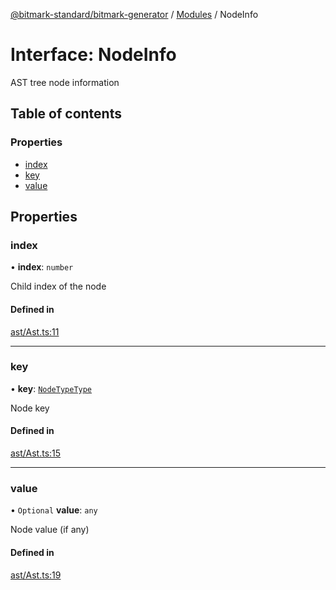[@bitmark-standard/bitmark-generator](../API.md) / [Modules](../modules.md) / NodeInfo

# Interface: NodeInfo

AST tree node information

## Table of contents

### Properties

- [index](NodeInfo.md#index)
- [key](NodeInfo.md#key)
- [value](NodeInfo.md#value)

## Properties

### index

• **index**: `number`

Child index of the node

#### Defined in

[ast/Ast.ts:11](https://github.com/getMoreBrain/bitmark-generator/blob/2e4b4f5/src/ast/Ast.ts#L11)

___

### key

• **key**: [`NodeTypeType`](../modules.md#NodeTypeType)

Node key

#### Defined in

[ast/Ast.ts:15](https://github.com/getMoreBrain/bitmark-generator/blob/2e4b4f5/src/ast/Ast.ts#L15)

___

### value

• `Optional` **value**: `any`

Node value (if any)

#### Defined in

[ast/Ast.ts:19](https://github.com/getMoreBrain/bitmark-generator/blob/2e4b4f5/src/ast/Ast.ts#L19)
